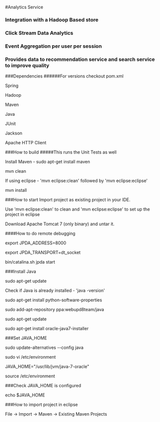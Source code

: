 #Analytics Service

### Integration with a Hadoop Based store 

### Click Stream Data Analytics

### Event Aggregation per user per session

### Provides data to recommendation service and search service to improve quality

###Dependencies
######For versions checkout pom.xml

Spring 

Hadoop

Maven

Java

JUnit

Jackson

Apache HTTP Client




###How to build
#####This runs the Unit Tests as well

Install Maven - sudo apt-get install maven

mvn clean

If using eclipse - 'mvn eclipse:clean' followed by 'mvn eclipse:eclipse'

mvn install

###How to start 
Import project as existing project in your IDE.

Use 'mvn eclipse:clean' to clean and 'mvn eclipse:eclipse' to set up the project in eclipse

Download Apache Tomcat 7 (only binary) and untar it.


####How to do remote debugging

export JPDA_ADDRESS=8000 

export JPDA_TRANSPORT=dt_socket 

bin/catalina.sh jpda start


###Install Java

sudo apt-get update

Check if Java is already installed  - 'java -version'

sudo apt-get install python-software-properties

sudo add-apt-repository ppa:webupd8team/java

sudo apt-get update

sudo apt-get install oracle-java7-installer


###Set JAVA_HOME

sudo update-alternatives --config java

sudo vi /etc/environment

JAVA_HOME="/usr/lib/jvm/java-7-oracle"

source /etc/environment

###Check JAVA_HOME is configured

echo $JAVA_HOME


###How to import project in eclipse

File -> Import -> Maven -> Existing Maven Projects




